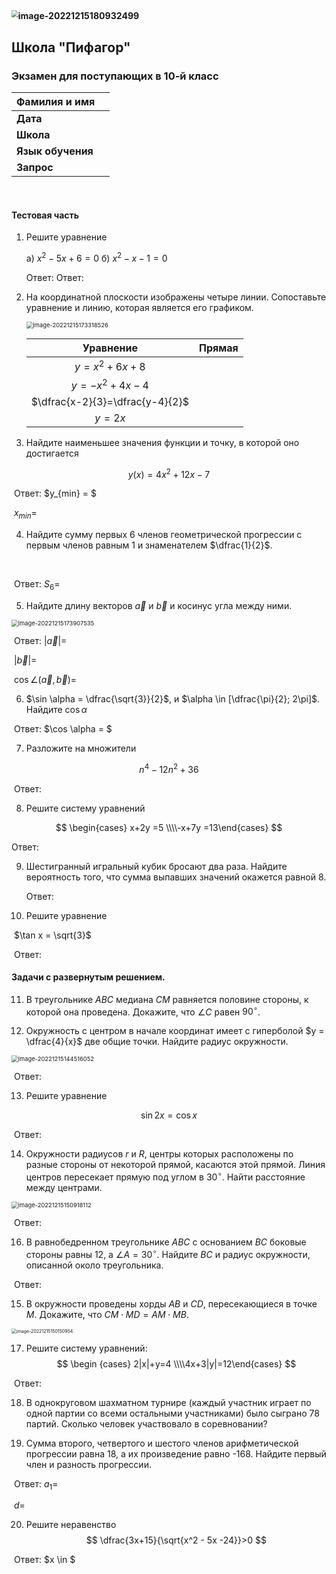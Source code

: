 



## <img src="C:\Users\edmor\AppData\Roaming\Typora\typora-user-images\image-20221215180932499.png" alt="image-20221215180932499" style="zoom:67%;" />

##  Школа "Пифагор"

### Экзамен для поступающих в 10-й класс





| Фамилия и имя     |      |
| :---------------- | :--- |
| **Дата**          |      |
| **Школа**         |      |
| **Язык обучения** |      |
| **Запрос**        |      |

​    

#### Тестовая часть



1. Решите уравнение

   a) $x^2 -5x +6 =0$ 										б) $x^2 -x -1 =0$

   

   

   Ответ:																Ответ:

   

   <div style="page-break-after: always; break-after: page;"></div>

2. На координатной плоскости изображены четыре линии. Сопоставьте уравнение и линию, которая является его графиком.

   <img src="C:\Users\edmor\AppData\Roaming\Typora\typora-user-images\image-20221215173318526.png" alt="image-20221215173318526" style="zoom:67%;" />

   

   |            Уравнение            | Прямая |
   | :-----------------------------: | :----- |
   |         $y=x^2 +6x +8$          |        |
   |        $y = -x^2 +4x -4$        |        |
   | $\dfrac{x-2}{3}=\dfrac{y-4}{2}$ |        |
   |            $y = 2x$             |        |

3. Найдите наименьшее значения функции и точку, в которой оно достигается

$$
y(x) = 4x^2 +12x-7
$$

​		Ответ: 					$y_{min} = $

​										$x_{min} =$

4. Найдите сумму первых 6 членов геометрической прогрессии с первым членов равным $1$ и знаменателем  $\dfrac{1}{2}$.

​		





​		Ответ: 			$S_{6} =$

<div style="page-break-after: always; break-after: page;"></div>

5. Найдите длину векторов $\vec{a}$ и $\vec{b}$ и косинус угла между ними.

<img src="C:\Users\edmor\AppData\Roaming\Typora\typora-user-images\image-20221215173907535.png" alt="image-20221215173907535" style="zoom: 67%;" />

​	Ответ: 			$|\vec{a}|=$



​							$|\vec{b}|=$



​							$\cos \angle(\vec{a}, \vec{b})=$ 



6. $\sin \alpha = \dfrac{\sqrt{3}}{2}$, и $\alpha \in [\dfrac{\pi}{2}; 2\pi]$. Найдите $\cos\alpha$

​		Ответ: 		$\cos \alpha = $

7. Разложите на множители

$$
n^4-12n^2+36
$$

​		Ответ: 

8. Решите систему уравнений

$$
\begin{cases} x+2y =5 \\\\-x+7y =13\end{cases}
$$

Ответ:

9. Шестигранный игральный кубик бросают два раза. Найдите вероятность того, что сумма выпавших значений окажется равной $8$.

   

   Ответ:

10. Решите уравнение

​		$\tan x = \sqrt{3}$

​		Ответ:

<div style="page-break-after: always; break-after: page;"></div>

#### Задачи с развернутым решением.

11. В треугольнике $ABC$ медиана $CM$ равняется половине стороны, к которой она проведена. Докажите, что $\angle C$ равен $90^\circ$.













12. Окружность с центром в начале координат имеет с гиперболой $y = \dfrac{4}{x}$ две общие точки. Найдите радиус окружности.

<img src="C:\Users\edmor\AppData\Roaming\Typora\typora-user-images\image-20221215144516052.png" alt="image-20221215144516052" style="zoom:67%;" />

 





​		Ответ:

<div style="page-break-after: always; break-after: page;"></div>

13. Решите уравнение

$$
\sin 2x = \cos x
$$







​		Ответ:

14. Окружности радиусов $r$ и $R$, центры которых расположены по разные стороны от некоторой прямой, касаются этой прямой. Линия центров пересекает прямую под углом в $30^\circ$. Найти расстояние между центрами.

<img src="C:\Users\edmor\AppData\Roaming\Typora\typora-user-images\image-20221215150918112.png" alt="image-20221215150918112" style="zoom:67%;" />













​		Ответ:

16. В равнобедренном треугольнике $ABC$ с основанием $BC$ боковые стороны равны $12$, а $\angle A = 30^\circ$. Найдите $BC$ и радиус окружности, описанной около треугольника.











​		Ответ:

<div style="page-break-after: always; break-after: page;"></div>

15. В окружности проведены хорды $AB$ и $CD$, пересекающиеся в точке $M$. Докажите, что $CM \cdot MD = AM\cdot MB$.

<img src="C:\Users\edmor\AppData\Roaming\Typora\typora-user-images\image-20221215150150954.png" alt="image-20221215150150954" style="zoom: 50%;" />













17. Решите систему уравнений:
    $$
    \begin {cases} 2|x|+y=4 \\\\4x+3|y|=12\end{cases}
    $$
    













​		Ответ:

<div style="page-break-after: always; break-after: page;"></div>

18. В однокруговом шахматном турнире (каждый участник играет по одной партии со всеми остальными участниками) было сыграно 78 партий. Сколько человек участвовало в соревновании?













19. Сумма второго, четвертого и шестого членов арифметической прогрессии равна 18, а их произведение равно -168. Найдите первый член и разность прогрессии.













​		Ответ: $a_1 =$

​					$d =$

20. Решите неравенство
    $$
    \dfrac{3x+15}{\sqrt{x^2 - 5x -24}}>0
    $$
    













​		Ответ: $x \in $

